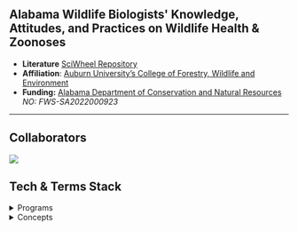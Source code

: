 ## **Alabama Wildlife Biologists' Knowledge, Attitudes, and Practices on Wildlife Health & Zoonoses**  

- **Literature** [SciWheel Repository](https://sciwheel.com/work/#/items?collection=970339)
- **Affiliation**: [Auburn University’s College of Forestry, Wildlife and Environment](https://cfwe.auburn.edu/)
- **Funding:** [Alabama Department of Conservation and Natural Resources](https://alabama-department-of-conservation-natural-resources-algeohub.hub.arcgis.com/) *NO: FWS-SA2022000923*
  
---
<!-- Contributing -->
## Collaborators

<a href="https://github.com/rytomey">
  <img src="https://github.com/rytomey/ALWildBioKAP/blob/main/Management/Icons/icons8-germ-96.png" />
</a>
  
<!-- Stack -->
## Tech & Terms Stack

<details>
  <summary>Programs</summary>
  <ul>
    <li><a href="https://www.qualtrics.com/">Qualtrics</a></li>
    <li><a href="https://posit.co/download/rstudio-desktop/">RStudio</a></li>
    <li><a href="https://sciwheel.com/">SciWheel</a></li>
  </ul>
</details>

<details>
  <summary>Concepts</summary>
  <ul>
    <li><a href="https://doi.org/10.1177/025371762094611">KAP Surveys</a></li>
    <li><a href="https://greatbrook.com/survey-glossary/">Glossary</a></li>
  </ul>
</details>
